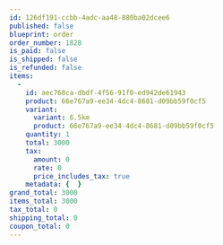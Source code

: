 ```yaml
---
id: 126df191-ccbb-4adc-aa48-880ba02dcee6
published: false
blueprint: order
order_number: 1828
is_paid: false
is_shipped: false
is_refunded: false
items:
  -
    id: aec768ca-dbdf-4f56-91f0-ed942de61943
    product: 66e767a9-ee34-4dc4-8681-d09bb59f0cf5
    variant:
      variant: 6.5km
      product: 66e767a9-ee34-4dc4-8681-d09bb59f0cf5
    quantity: 1
    total: 3000
    tax:
      amount: 0
      rate: 0
      price_includes_tax: true
    metadata: {  }
grand_total: 3000
items_total: 3000
tax_total: 0
shipping_total: 0
coupon_total: 0
---
```

